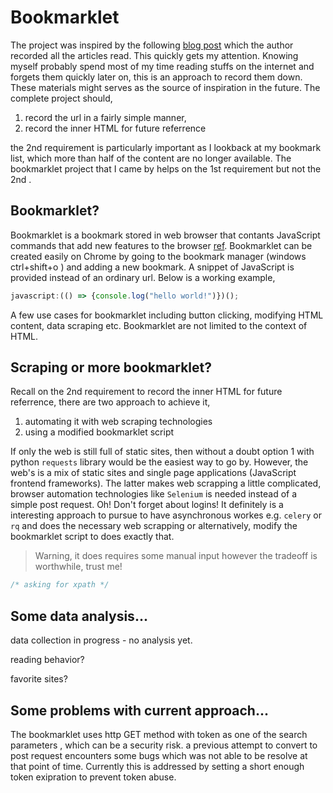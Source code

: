 # Bookmarklet

The project was inspired by the following [blog post][1] which the author
recorded all the articles read. This quickly gets my attention. Knowing myself
probably spend most of my time reading stuffs on the internet and forgets them
quickly later on, this is an approach to record them down. These materials
might serves as the source of inspiration in the future. The complete project
should,

1. record the url in a fairly simple manner,
1. record the inner HTML for future referrence

the 2nd requirement is particularly important as I lookback at my bookmark
list, which more than half of the content are no longer available. The
bookmarklet project that I came by helps on the 1st requirement but not the 2nd
.

## Bookmarklet?

Bookmarklet is a bookmark stored in web browser that contants JavaScript
commands that add new features to the browser [ref][2]. Bookmarklet can be
created easily on Chrome by going to the bookmark manager (windows ctrl+shift+o
) and adding a new bookmark. A snippet of JavaScript is provided instead of an
ordinary url. Below is a working example,

```javascript
javascript:(() => {console.log("hello world!")})();
```

A few use cases for bookmarklet including button clicking, modifying HTML
content, data scraping etc. Bookmarklet are not limited to the context of HTML.

## Scraping or more bookmarklet?

Recall on the 2nd requirement to record the inner HTML for future referrence,
there are two approach to achieve it,

1. automating it with web scraping technologies
1. using a modified bookmarklet script

If only the web is still full of static sites, then without a doubt option 1
with python `requests` library would be the easiest way to go by. However, the
web's is a mix of static sites and single page applications (JavaScript
frontend frameworks). The latter makes web scrapping a little complicated,
browser automation technologies like `Selenium` is needed instead of a simple
post request. Oh! Don't forget about logins! It definitely is a interesting
approach to pursue to have asynchronous workes e.g. `celery` or `rq` and does
the necessary web scrapping or alternatively, modify the bookmarklet script to
does exactly that.

> Warning, it does requires some manual input however the tradeoff is
> worthwhile, trust me!

```javascript
/* asking for xpath */
```

## Some data analysis...

data collection in progress - no analysis yet.

reading behavior?

favorite sites?

## Some problems with current approach...

The bookmarklet uses http GET method with token as one of the search parameters
, which can be a security risk. a previous attempt to convert to post request
encounters some bugs which was not able to be resolve at that point of time.
Currently this is addressed by setting a short enough token exipration to
prevent token abuse.


[1]: https://www.tdpain.net/blog/a-year-of-reading
[2]: https://en.wikipedia.org/wiki/Bookmarklet
